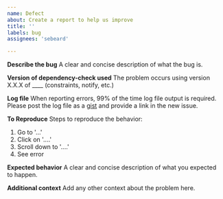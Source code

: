 ```yaml
---
name: Defect
about: Create a report to help us improve
title: ''
labels: bug
assignees: 'sebeard'

---
```


**Describe the bug**
A clear and concise description of what the bug is.

**Version of dependency-check used**
The problem occurs using version X.X.X of ____ (constraints, notify, etc.)

**Log file**
When reporting errors, 99% of the time log file output is required. Please post the log file as a [gist](https://gist.github.com/) and provide a link in the new issue.

**To Reproduce**
Steps to reproduce the behavior:
1.  Go to '...'
2.  Click on '....'
3.  Scroll down to '....'
4.  See error

**Expected behavior**
A clear and concise description of what you expected to happen.

**Additional context**
Add any other context about the problem here.
